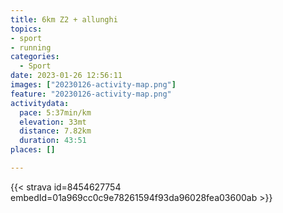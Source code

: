 ```yaml
---
title: 6km Z2 + allunghi
topics:
- sport
- running
categories:
  - Sport
date: 2023-01-26 12:56:11
images: ["20230126-activity-map.png"]
feature: "20230126-activity-map.png"
activitydata:
  pace: 5:37min/km
  elevation: 33mt
  distance: 7.82km
  duration: 43:51
places: []

---
```


<!--more--> 

 [//]: # ({{< figure src="20230126-activity-map.png" title="map" >}})


{{< strava id=8454627754 embedId=01a969cc0c9e78261594f93da96028fea03600ab >}}
